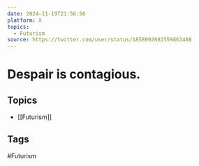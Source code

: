 ```yaml
---
date: 2024-11-19T21:56:56
platform: X
topics:
  - Futurism
source: https://twitter.com/user/status/1858992881559863408
---
```

# Despair is contagious.

## Topics
- [[Futurism]]

## Tags
#Futurism